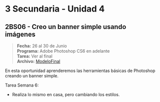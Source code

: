 # 3 Secundaria - Unidad 4

<div class="currentTheme">

## 2BS06 - Creo un banner simple usando imágenes

> **Fecha:** 26 al 30 de Junio<br> **Programa:** Adobe Photoshop CS6 en adelante<br> **Tarea:** Ver al final<br> **Archivo:** [ModeloFinal](https://github.com/israelcueva/colegio-docs/blob/266bd772153e225878c750122c6b5743d5396772/docs/3-secundaria/archivos/Unidad4/3SEC-2BS06-PHOTOSHOP-BANNER.png ':include :type=code')

En esta oportunidad aprenderemos las herramientas básicas de Photoshop creando un banner simple.

Tarea Semana 6:

- Realiza lo mismo en casa, pero cambiando los estilos.

</div>
